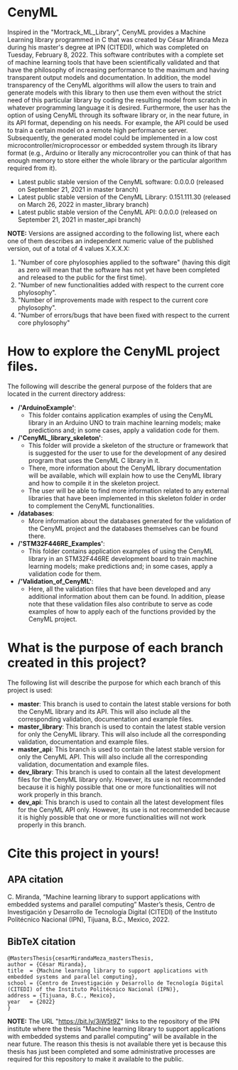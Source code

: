 # CenyML
Inspired in the "Mortrack_ML_Library", CenyML provides a Machine Learning library programmed in C that was created by César Miranda Meza during his master's degree at IPN (CITEDI), which was completed on Tuesday, February 8, 2022. This software contributes with a complete set of machine learning tools that have been scientifically validated and that have the philosophy of increasing performance to the maximum and having transparent output models and documentation. In addition, the model transparency of the CenyML algorithms will allow the users to train and generate models with this library to then use them even without the strict need of this particular library by coding the resulting model from scratch in whatever programming language it is desired. Furthermore, the user has the option of using CenyML through its software library or, in the near future, in its API format, depending on his needs. For example, the API could be used to train a certain model on a remote high performance server. Subsequently, the generated model could be implemented in a low cost microcontroller/microprocessor or embedded system through its library format (e.g., Arduino or literally any microcontroller you can think of that has enough memory to store either the whole library or the particular algorithm required from it).

- Latest public stable version of the CenyML software: 0.0.0.0 (released on September 21, 2021 in master branch)
- Latest public stable version of the CenyML Library: 0.151.111.30 (released on March 26, 2022 in master_library branch)
- Latest public stable version of the CenyML API: 0.0.0.0 (released on September 21, 2021 in master_api branch)

**NOTE:** Versions are assigned according to the following list, where each one of them describes an independent numeric value of the published version, out of a total of 4 values X.X.X.X:

1. "Number of core phylosophies applied to the software" (having this digit as zero will mean that the software has not yet have been completed and released to the public for the first time).
2. "Number of new functionalities added with respect to the current core phylosophy".
3. "Number of improvements made with respect to the current core phylosophy".
4. "Number of errors/bugs that have been fixed with respect to the current core phylosophy"

# How to explore the CenyML project files.
The following will describe the general purpose of the folders that are located in the current directory address:

- **/'ArduinoExample'**:
    - This folder contains application examples of using the CenyML library in an Arduino UNO to train machine learning models; make predictions and; in some cases, apply a validation code for them.
- **/'CenyML\_library\_skeleton'**:
    - This folder will provide a skeleton of the structure or framework that is suggested for the user to use for the development of any desired program that uses the CenyML C library in it.
    - There, more information about the CenyML library documentation will be available, which will explain how to use the CenyML library and how to compile it in the skeleton project.
    - The user will be able to find more information related to any external libraries that have been implemented in this skeleton folder in order to complement the CenyML functionalities.
- **/databases**:
    - More information about the databases generated for the validation of the CenyML project and the databases themselves can be found there.
- **/'STM32F446RE\_Examples'**:
    - This folder contains application examples of using the CenyML library in an STM32F446RE development board to train machine learning models; make predictions and; in some cases, apply a validation code for them.
- **/'Validation\_of\_CenyML'**:
    - Here, all the validation files that have been developed and any additional information about them can be found. In addition, please note that these validation files also contribute to serve as code examples of how to apply each of the functions provided by the CenyML project.

# What is the purpose of each branch created in this project?
The following list will describe the purpose for which each branch of this project is used:

- **master**:
    This branch is used to contain the latest stable versions for both the CenyML library and its API. This will also include all the corresponding validation, documentation and example files.
- **master_library**:
    This branch is used to contain the latest stable version for only the CenyML library. This will also include all the corresponding validation, documentation and example files.
- **master_api**:
    This branch is used to contain the latest stable version for only the CenyML API. This will also include all the corresponding validation, documentation and example files.
- **dev_library**:
    This branch is used to contain all the latest development files for the CenyML library only. However, its use is not recommended because it is highly possible that one or more functionalities will not work properly in this branch.
- **dev_api**:
    This branch is used to contain all the latest development files for the CenyML API only. However, its use is not recommended because it is highly possible that one or more functionalities will not work properly in this branch.

# Cite this project in yours!

## APA citation
 C. Miranda, “Machine learning library to support applications with embedded systems and parallel computing” Master’s thesis, Centro de Investigación y Desarrollo de Tecnología Digital (CITEDI) of the Instituto Politécnico Nacional (IPN), Tijuana, B.C., Mexico, 2022.

## BibTeX citation
```$bibtex
@MastersThesis{cesarMirandaMeza_mastersThesis,
author = {César Miranda},
title  = {Machine learning library to support applications with embedded systems and parallel computing},
school = {Centro de Investigación y Desarrollo de Tecnología Digital (CITEDI) of the Instituto Politécnico Nacional (IPN)},
address = {Tijuana, B.C., Mexico},
year   = {2022}
}
```

**NOTE:** The URL "https://bit.ly/3iW5t9Z" links to the repository of the IPN institute where the thesis "Machine learning library to support applications with embedded systems and parallel computing" will be available in the near future. The reason this thesis is not available there yet is because this thesis has just been completed and some administrative processes are required for this repository to make it available to the public.
